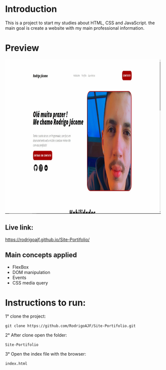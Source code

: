 # Introduction

This is a project to start my studies about HTML, CSS and JavaScript.
the main goal is create a website with my main professional information.

# Preview

<img src= "https://github.com/RodrigoAJF/Site-Portifolio/blob/main/Preview.png" height="500"/>

## Live link:

https://rodrigoajf.github.io/Site-Portifolio/

## Main concepts applied

- FlexBox
- DOM manipulation
- Events
- CSS media query

# Instructions to run:

1° clone the project:

```
git clone https://github.com/RodrigoAJF/Site-Portifolio.git
```

2° After clone open the folder:

```
Site-Portifolio
```

3° Open the index file with the browser:

```
index.html
```
